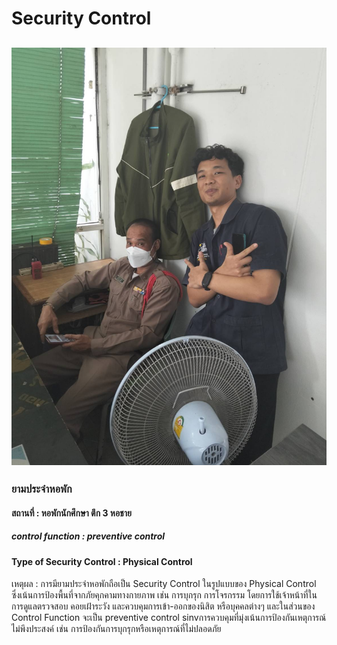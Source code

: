 # Security Control 
## ![](img/20676.jpg)
### ยามประจำหอพัก
#### สถานที่ : หอพักนักศึกษา ตึก 3 หอชาย

##### control function : preventive control 

#### Type of Security Control : Physical Control

เหตุผล : การมียามประจำหอพักถือเป็น Security Control ในรูปแบบของ Physical Control ซึ่งเน้นการป้องพื้นที่จากภัยคุกคามทางกายภาพ เช่น การบุกรุก การโจรกรรม โดยการใช้เจ้าหน้าที่ในการดูแลตรวจสอบ
คอยเฝ้าระวัง และควบคุมการเข้า-ออกของนิสิต หรือบุคคลต่างๆ และในส่วนของ Control Function จะเป็น preventive control sinvการควบคุมที่มุ่งเน้นการป้องกันเหตุการณ์ไม่พึงประสงค์ เช่น การป้องกันการบุกรุกหรือเหตุการณ์ที่ไม่ปลอดภัย
